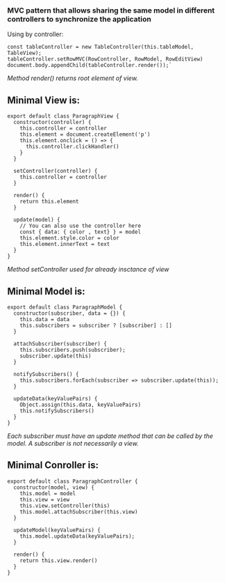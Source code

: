 ### MVC pattern that allows sharing the same model in different controllers to synchronize the application

Using by controller:

    const tableController = new TableController(this.tableModel, TableView);
    tableController.setRowMVC(RowController, RowModel, RowEditView)
    document.body.appendChild(tableController.render());`


*Method render() returns root element of view.*

## Minimal View is:

    export default class ParagraphView {
      constructor(controller) {
        this.controller = controller
        this.element = document.createElement('p')
        this.element.onclick = () => {
          this.controller.clickHandler()
        }
      }
    
      setController(controller) {
        this.controller = controller
      }
    
      render() {
        return this.element
      }
    
      update(model) {
        // You can also use the controller here
        const { data: { color , text} } = model
        this.element.style.color = color
        this.element.innerText = text
      }
    }

*Method setController used for already insctance of view*

## Minimal Model is:
    
    export default class ParagraphModel {
      constructor(subscriber, data = {}) {
        this.data = data
        this.subscribers = subscriber ? [subscriber] : []
      }
    
      attachSubscriber(subscriber) {
        this.subscribers.push(subscriber);
        subscriber.update(this)
      }
    
      notifySubscribers() {
        this.subscribers.forEach(subscriber => subscriber.update(this));
      }
    
      updateData(keyValuePairs) {
        Object.assign(this.data, keyValuePairs)
        this.notifySubscribers()
      }
    }

*Each subscriber must have an update method that can be called by the model.
A subscriber is not necessarily a view.*

## Minimal Conroller is:
    
    export default class ParagraphController {
      constructor(model, view) {
        this.model = model
        this.view = view
        this.view.setController(this)
        this.model.attachSubscriber(this.view)
      }
    
      updateModel(keyValuePairs) {
        this.model.updateData(keyValuePairs);
      }
    
      render() {
        return this.view.render()
      }
    }
